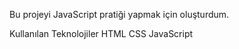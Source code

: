 
Bu projeyi JavaScript pratiği yapmak için oluşturdum.


Kullanılan Teknolojiler
HTML
CSS
JavaScript

